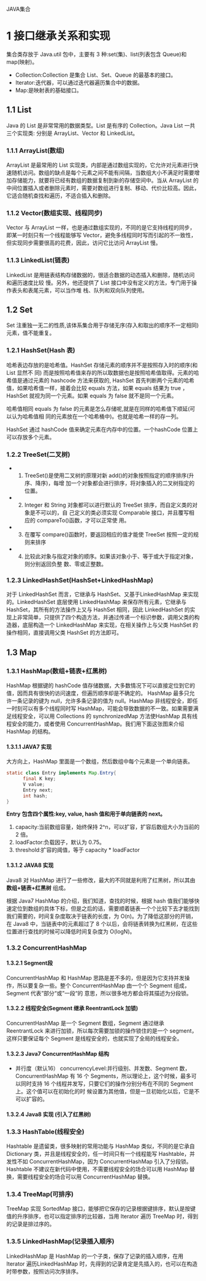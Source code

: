 JAVA集合

# 1 接口继承关系和实现
集合类存放于 Java.util 包中，主要有 3 种:set(集)、list(列表包含 Queue)和 map(映射)。
- Collection:Collection 是集合 List、Set、Queue 的最基本的接口。
- Iterator:迭代器，可以通过迭代器遍历集合中的数据。
- Map:是映射表的基础接口。

## 1.1 List
Java 的 List 是非常常用的数据类型。List 是有序的 Collection。Java List 一共三个实现类: 分别是 ArrayList、Vector 和 LinkedList。
### 1.1.1 ArrayList(数组)
ArrayList 是最常用的 List 实现类，内部是通过数组实现的，它允许对元素进行快速随机访问。数组的缺点是每个元素之间不能有间隔，当数组大小不满足时需要增加存储能力，就要将已经有数组的数据复制到新的存储空间中。当从 ArrayList 的中间位置插入或者删除元素时，需要对数组进行复制、移动、代价比较高。因此，它适合随机查找和遍历，不适合插入和删除。
### 1.1.2 Vector(数组实现、线程同步)
 Vector 与 ArrayList 一样，也是通过数组实现的，不同的是它支持线程的同步，即某一时刻只有一个线程能够写 Vector，避免多线程同时写而引起的不一致性，但实现同步需要很高的花费，因此，访问它比访问 ArrayList 慢。
### 1.1.3 LinkedList(链表)
LinkedList 是用链表结构存储数据的，很适合数据的动态插入和删除，随机访问和遍历速度比较 慢。另外，他还提供了 List 接口中没有定义的方法，专门用于操作表头和表尾元素，可以当作堆 栈、队列和双向队列使用。

## 1.2 Set
Set 注重独一无二的性质,该体系集合用于存储无序(存入和取出的顺序不一定相同)元素，值不能重复。
### 1.2.1 HashSet(Hash 表)
哈希表边存放的是哈希值。HashSet 存储元素的顺序并不是按照存入时的顺序(和 List 显然不 同) 而是按照哈希值来存的所以取数据也是按照哈希值取得。元素的哈希值是通过元素的 hashcode 方法来获取的, HashSet 首先判断两个元素的哈希值，如果哈希值一样，接着会比较 equals 方法，如果 equals 结果为 true ，HashSet 就视为同一个元素。如果 equals 为 false 就不是同一个元素。

哈希值相同 equals 为 false 的元素是怎么存储呢,就是在同样的哈希值下顺延(可以认为哈希值相 同的元素放在一个哈希桶中)。也就是哈希一样的存一列。

HashSet 通过 hashCode 值来确定元素在内存中的位置。一个hashCode 位置上可以存放多个元素。

### 1.2.2 TreeSet(二叉树)
- 1. TreeSet()是使用二叉树的原理对新 add()的对象按照指定的顺序排序(升序、降序)，每增 加一个对象都会进行排序，将对象插入的二叉树指定的位置。
- 2. Integer 和 String 对象都可以进行默认的 TreeSet 排序，而自定义类的对象是不可以的，自 己定义的类必须实现 Comparable 接口，并且覆写相应的 compareTo()函数，才可以正常使 用。
- 3. 在覆写 compare()函数时，要返回相应的值才能使 TreeSet 按照一定的规则来排序
- 4. 比较此对象与指定对象的顺序。如果该对象小于、等于或大于指定对象，则分别返回负整
数、零或正整数。

### 1.2.3 LinkedHashSet(HashSet+LinkedHashMap)
对于 LinkedHashSet 而言，它继承与 HashSet、又基于LinkedHashMap 来实现的。LinkedHashSet 底层使用 LinkedHashMap 来保存所有元素，它继承与 HashSet，其所有的方法操作上又与 HashSet 相同，因此 LinkedHashSet 的实现上非常简单，只提供了四个构造方法，并通过传递一个标识参数，调用父类的构造器，底层构造一个 LinkedHashMap 来实现，在相关操作上与父类 HashSet 的操作相同，直接调用父类 HashSet 的方法即可。

## 1.3 Map
### 1.3.1 HashMap(数组+链表+红黑树)
HashMap 根据键的 hashCode 值存储数据，大多数情况下可以直接定位到它的值，因而具有很快的访问速度，但遍历顺序却是不确定的。 HashMap 最多只允许一条记录的键为 null，允许多条记录的值为 null。HashMap 非线程安全，即任一时刻可以有多个线程同时写 HashMap，可能会导致数据的不一致。如果需要满足线程安全，可以用 Collections 的 synchronizedMap 方法使HashMap 具有线程安全的能力，或者使用 ConcurrentHashMap。我们用下面这张图来介绍
HashMap 的结构。

#### 1.3.1.1 JAVA7 实现
 大方向上，HashMap 里面是一个数组，然后数组中每个元素是一个单向链表。
```java
static class Entry implements Map.Entry{
      final K key;
      V value;
      Entry next;
      int hash;
}
```
**Entry 包含四个属性:key, value, hash 值和用于单向链表的 next。**
1. capacity:当前数组容量，始终保持 2^n，可以扩容，扩容后数组大小为当前的 2 倍。
2. loadFactor:负载因子，默认为 0.75。
3. threshold:扩容的阈值，等于 capacity * loadFactor

#### 1.3.1.2 JAVA8 实现
Java8 对 HashMap 进行了一些修改，最大的不同就是利用了红黑树，所以其由 **数组+链表+红黑树** 组成。

根据 Java7 HashMap 的介绍，我们知道，查找的时候，根据 hash 值我们能够快速定位到数组的具体下标，但是之后的话，需要顺着链表一个个比较下去才能找到我们需要的，时间复杂度取决于链表的长度，为 O(n)。为了降低这部分的开销，在 Java8 中，当链表中的元素超过了 8 个以后，会将链表转换为红黑树，在这些位置进行查找的时候可以降低时间复杂度为 O(logN)。

### 1.3.2 ConcurrentHashMap
#### 1.3.2.1 Segment段
ConcurrentHashMap 和 HashMap 思路是差不多的，但是因为它支持并发操作，所以要复杂一些。整个 ConcurrentHashMap 由一个个 Segment 组成，Segment 代表”部分“或”一段“的 意思，所以很多地方都会将其描述为分段锁。
#### 1.3.2.2 线程安全(Segment 继承 ReentrantLock 加锁)
ConcurrentHashMap 是一个 Segment 数组，Segment 通过继承 ReentrantLock 来进行加锁，所以每次需要加锁的操作锁住的是一个 segment，这样只要保证每个 Segment 是线程安全的，也就实现了全局的线程安全。
#### 1.3.2.3 Java7 ConcurrentHashMap 结构
- 并行度（默认16）
concurrencyLevel:并行级别、并发数、Segment 数， ConcurrentHashMap 有 16 个 Segments，所以理论上，这个时候，最多可以同时支持 16 个线程并发写，只要它们的操作分别分布在不同的 Segment 上。这个值可以在初始化的时 候设置为其他值，但是一旦初始化以后，它是不可以扩容的。

#### 1.3.2.4 Java8 实现 (引入了红黑树)

### 1.3.3 HashTable(线程安全)
Hashtable 是遗留类，很多映射的常用功能与 HashMap 类似，不同的是它承自 Dictionary 类，并且是线程安全的，任一时间只有一个线程能写 Hashtable，并发性不如 ConcurrentHashMap，因为 ConcurrentHashMap 引入了分段锁。Hashtable 不建议在新代码中使用，不需要线程安全的场合可以用 HashMap 替换，需要线程安全的场合可以用 ConcurrentHashMap 替换。

### 1.3.4 TreeMap(可排序)
TreeMap 实现 SortedMap 接口，能够把它保存的记录根据键排序，默认是按键值的升序排序，也可以指定排序的比较器，当用 Iterator 遍历 TreeMap 时，得到的记录是排过序的。

### 1.3.5 LinkedHashMap(记录插入顺序)
LinkedHashMap 是 HashMap 的一个子类，保存了记录的插入顺序，在用 Iterator 遍历LinkedHashMap 时，先得到的记录肯定是先插入的，也可以在构造时带参数，按照访问次序排序。

